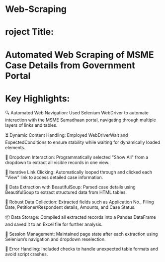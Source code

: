 # Web-Scraping
# roject Title:
# Automated Web Scraping of MSME Case Details from Government Portal

# Key Highlights:
🔍 Automated Web Navigation: Used Selenium WebDriver to automate interaction with the MSME Samadhaan portal, navigating through multiple layers of links and tables.

⏳ Dynamic Content Handling: Employed WebDriverWait and ExpectedConditions to ensure stability while waiting for dynamically loaded elements.

🧾 Dropdown Interaction: Programmatically selected "Show All" from a dropdown to extract all visible records in one view.

🔗 Iterative Link Clicking: Automatically looped through and clicked each "View" link to access detailed case information.

🥣 Data Extraction with BeautifulSoup: Parsed case details using BeautifulSoup to extract structured data from HTML tables.

📄 Robust Data Collection: Extracted fields such as Application No., Filing Date, Petitioner/Respondent details, Amounts, and Case Status.

📦 Data Storage: Compiled all extracted records into a Pandas DataFrame and saved it to an Excel file for further analysis.

🔁 Session Management: Maintained page state after each extraction using Selenium’s navigation and dropdown reselection.

🧠 Error Handling: Included checks to handle unexpected table formats and avoid script crashes.
